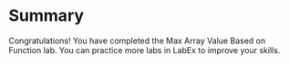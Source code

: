 # Summary

Congratulations! You have completed the Max Array Value Based on Function lab. You can practice more labs in LabEx to improve your skills.
